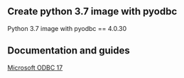 ## Create python 3.7 image with pyodbc
Python 3.7 image with pyodbc == 4.0.30

## Documentation and guides

[Microsoft ODBC 17](https://docs.microsoft.com/en-us/sql/connect/odbc/linux-mac/installing-the-microsoft-odbc-driver-for-sql-server?view=sql-server-2017)
